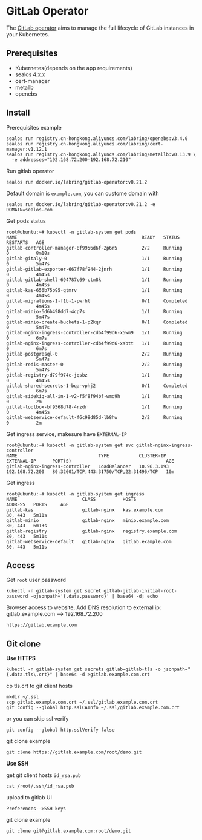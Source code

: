 # GitLab Operator

The [GitLab operator](https://gitlab.com/gitlab-org/cloud-native/gitlab-operator) aims to manage the full lifecycle of GitLab instances in your Kubernetes.

## Prerequisites

- Kubernetes(depends on the app requirements)
- sealos 4.x.x
- cert-manager
- metallb
- openebs

## Install

Prerequisites example

```shell
sealos run registry.cn-hongkong.aliyuncs.com/labring/openebs:v3.4.0
sealos run registry.cn-hongkong.aliyuncs.com/labring/cert-manager:v1.12.1
sealos run registry.cn-hongkong.aliyuncs.com/labring/metallb:v0.13.9 \
  -e addresses="192.168.72.200-192.168.72.210"
```

Run gitlab operator

```shell
sealos run docker.io/labring/gitlab-operator:v0.21.2 
```

Default domain is `example.com`, you can custome domain with
```
sealos run docker.io/labring/gitlab-operator:v0.21.2 -e DOMAIN=sealos.com
```

Get pods status

```shell
root@ubuntu:~# kubectl -n gitlab-system get pods
NAME                                              READY   STATUS      RESTARTS   AGE
gitlab-controller-manager-8f9956d6f-2p6r5         2/2     Running     0          8m18s
gitlab-gitaly-0                                   1/1     Running     0          5m47s
gitlab-gitlab-exporter-667f78f944-2jnrh           1/1     Running     0          4m45s
gitlab-gitlab-shell-694787c69-ctm8k               1/1     Running     0          4m45s
gitlab-kas-656b75b95-gtmrv                        1/1     Running     0          4m45s
gitlab-migrations-1-f1b-1-pwrhl                   0/1     Completed   0          4m45s
gitlab-minio-6d6b498dd7-4cp7s                     1/1     Running     0          5m47s
gitlab-minio-create-buckets-1-p2kqr               0/1     Completed   0          5m47s
gitlab-nginx-ingress-controller-cdb4f99d6-x5wm9   1/1     Running     0          6m7s
gitlab-nginx-ingress-controller-cdb4f99d6-xsbtt   1/1     Running     0          6m7s
gitlab-postgresql-0                               2/2     Running     0          5m47s
gitlab-redis-master-0                             2/2     Running     0          5m47s
gitlab-registry-d79f974c-jqsbz                    1/1     Running     0          4m45s
gitlab-shared-secrets-1-bqa-vphj2                 0/1     Completed   0          6m7s
gitlab-sidekiq-all-in-1-v2-f5f8f94bf-wmd9h        1/1     Running     0          2m
gitlab-toolbox-bf9568d78-4rzdr                    1/1     Running     0          4m45s
gitlab-webservice-default-f6c98d85d-lb8hw         2/2     Running     0          2m
```

Get ingress service, makesure have `EXTERNAL-IP`

```shell
root@ubuntu:~# kubectl -n gitlab-system get svc gitlab-nginx-ingress-controller
NAME                              TYPE           CLUSTER-IP    EXTERNAL-IP      PORT(S)                                   AGE
gitlab-nginx-ingress-controller   LoadBalancer   10.96.3.193   192.168.72.200   80:32601/TCP,443:31750/TCP,22:31496/TCP   10m
```

Get ingress

```shell
root@ubuntu:~# kubectl -n gitlab-system get ingress
NAME                        CLASS          HOSTS                  ADDRESS   PORTS     AGE
gitlab-kas                  gitlab-nginx   kas.example.com                  80, 443   5m11s
gitlab-minio                gitlab-nginx   minio.example.com                80, 443   6m13s
gitlab-registry             gitlab-nginx   registry.example.com             80, 443   5m11s
gitlab-webservice-default   gitlab-nginx   gitlab.example.com               80, 443   5m11s
```

## Access

Get `root` user password

```shell
kubectl -n gitlab-system get secret gitlab-gitlab-initial-root-password -ojsonpath='{.data.password}' | base64 -d; echo
```

Browser access to website, Add DNS resolution to external ip: gitlab.example.com --> 192.168.72.200

```shell
https://gitlab.example.com
```

## Git clone

**Use HTTPS**

```shell
kubectl -n gitlab-system get secrets gitlab-gitlab-tls -o jsonpath="{.data.tls\.crt}" | base64 -d >gitlab.example.com.crt
```

cp tls.crt to git client hosts

```shell
mkdir ~/.ssl
scp gitlab.example.com.crt ~/.ssl/gitlab.example.com.crt
git config --global http.sslCAInfo ~/.ssl/gitlab.example.com.crt
```
or you can skip ssl verify
```
git config --global http.sslVerify false
```

git clone example

```shell
git clone https://gitlab.example.com/root/demo.git
```

**Use SSH**

get git client hosts `id_rsa.pub`

```shell
cat /root/.ssh/id_rsa.pub  
```

upload to gitlab UI

```shell
Preferences-->SSH keys
```

git clone example

```shell
git clone git@gitlab.example.com:root/demo.git
```
